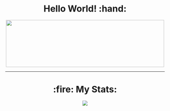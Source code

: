 <h1 align="center">
  Hello World! :hand:
</h1>
<div align="center">
  <img src="https://media.giphy.com/media/26tn33aiTi1jkl6H6/giphy.gif" width="500" height="150"/>
</div>

---

<h1 align="center">
  :fire: My Stats:
</h1>
<div align="center">
 <img class="img" src="https://github-readme-stats.vercel.app/api?username=XaXaTuSHeCH&show_icons=true&count_private=true)" />
</div>

<!--
<img class="img" src="https://github-readme-stats.vercel.app/api/top-langs/?username=XaXaTuSHeCH&theme=dark" />
http://github-readme-streak-stats.herokuapp.com?user=XaXaTuSHeCH&theme=dark
-->
